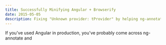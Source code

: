 ```yaml
---
title: Successfully Minifying Angular + Browserify
date: 2015-05-05
description: Fixing "Unknown provider: tProvider" by helping ng-annotate to work with browserify-enabled CommonJS modules.
---
```


<p class="lead">If you've used Angular in production, you've probably come across ng-annotate and </p>
